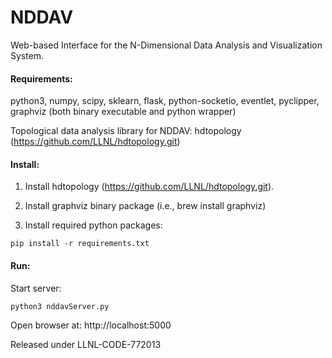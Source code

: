 # NDDAV
Web-based Interface for the N-Dimensional Data Analysis and Visualization System.

#### Requirements:
python3, numpy, scipy, sklearn, flask, python-socketio, eventlet, pyclipper, graphviz (both binary executable and python wrapper)

Topological data analysis library for NDDAV: hdtopology (https://github.com/LLNL/hdtopology.git)

#### Install:
1. Install hdtopology (https://github.com/LLNL/hdtopology.git).

2. Install graphviz binary package (i.e., brew install graphviz)

3. Install required python packages:
```console
pip install -r requirements.txt
```

#### Run:

Start server:
```console
python3 nddavServer.py
```

Open browser at: http://localhost:5000


Released under LLNL-CODE-772013
